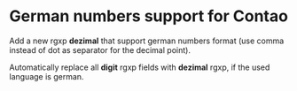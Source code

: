 German numbers support for Contao
=================================

Add a new rgxp **dezimal** that support german numbers format
(use comma instead of dot as separator for the decimal point).

Automatically replace all **digit** rgxp fields with **dezimal** rgxp,
if the used language is german.
